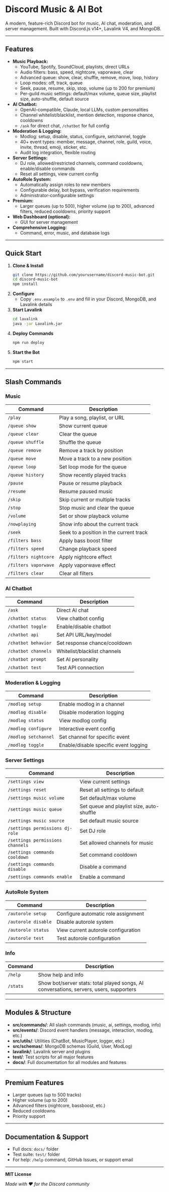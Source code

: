 # Discord Music & AI Bot

A modern, feature-rich Discord bot for music, AI chat, moderation, and server management. Built with Discord.js v14+, Lavalink V4, and MongoDB.

---

## Features

- **Music Playback:**
  - YouTube, Spotify, SoundCloud, playlists, direct URLs
  - Audio filters: bass, speed, nightcore, vaporwave, clear
  - Advanced queue: show, clear, shuffle, remove, move, loop, history
  - Loop modes: off, track, queue
  - Seek, pause, resume, skip, stop, volume (up to 200 for premium)
  - Per-guild music settings: default/max volume, queue size, playlist size, auto-shuffle, default source
- **AI Chatbot:**
  - OpenAI-compatible, Claude, local LLMs, custom personalities
  - Channel whitelist/blacklist, mention detection, response chance, cooldowns
  - `/ask` for direct chat, `/chatbot` for full config
- **Moderation & Logging:**
  - Modlog: setup, disable, status, configure, setchannel, toggle
  - 40+ event types: member, message, channel, role, guild, voice, invite, thread, emoji, sticker, etc.
  - Audit log integration, flexible routing
- **Server Settings:**
  - DJ role, allowed/restricted channels, command cooldowns, enable/disable commands
  - Reset all settings, view current config
- **AutoRole System:**
  - Automatically assign roles to new members
  - Configurable delay, bot bypass, verification requirements
  - Administrator-configurable settings
- **Premium:**
  - Larger queues (up to 500), higher volume (up to 200), advanced filters, reduced cooldowns, priority support
- **Web Dashboard (optional):**
  - GUI for server management
- **Comprehensive Logging:**
  - Command, error, music, and database logs

---

## Quick Start

1. **Clone & Install**
   ```bash
   git clone https://github.com/yourusername/discord-music-bot.git
   cd discord-music-bot
   npm install
   ```
2. **Configure**
   - Copy `.env.example` to `.env` and fill in your Discord, MongoDB, and Lavalink details
3. **Start Lavalink**
   ```bash
   cd lavalink
   java -jar Lavalink.jar
   ```
4. **Deploy Commands**
   ```bash
   npm run deploy
   ```
5. **Start the Bot**
   ```bash
   npm start
   ```

---

## Slash Commands

### Music
| Command                | Description                                 |
|------------------------|---------------------------------------------|
| `/play`                | Play a song, playlist, or URL               |
| `/queue show`          | Show current queue                          |
| `/queue clear`         | Clear the queue                             |
| `/queue shuffle`       | Shuffle the queue                           |
| `/queue remove`        | Remove a track by position                  |
| `/queue move`          | Move a track to a new position              |
| `/queue loop`          | Set loop mode for the queue                 |
| `/queue history`       | Show recently played tracks                 |
| `/pause`               | Pause or resume playback                    |
| `/resume`              | Resume paused music                         |
| `/skip`                | Skip current or multiple tracks             |
| `/stop`                | Stop music and clear the queue              |
| `/volume`              | Set or show playback volume                 |
| `/nowplaying`          | Show info about the current track           |
| `/seek`                | Seek to a position in the current track     |
| `/filters bass`        | Apply bass boost filter                     |
| `/filters speed`       | Change playback speed                       |
| `/filters nightcore`   | Apply nightcore effect                      |
| `/filters vaporwave`   | Apply vaporwave effect                      |
| `/filters clear`       | Clear all filters                           |

### AI Chatbot
| Command                | Description                                 |
|------------------------|---------------------------------------------|
| `/ask`                 | Direct AI chat                              |
| `/chatbot status`      | View chatbot config                         |
| `/chatbot toggle`      | Enable/disable chatbot                      |
| `/chatbot api`         | Set API URL/key/model                       |
| `/chatbot behavior`    | Set response chance/cooldown                |
| `/chatbot channels`    | Whitelist/blacklist channels                |
| `/chatbot prompt`      | Set AI personality                          |
| `/chatbot test`        | Test API connection                         |

### Moderation & Logging
| Command                | Description                                 |
|------------------------|---------------------------------------------|
| `/modlog setup`        | Enable modlog in a channel                  |
| `/modlog disable`      | Disable moderation logging                  |
| `/modlog status`       | View modlog config                          |
| `/modlog configure`    | Interactive event config                    |
| `/modlog setchannel`   | Set channel for specific event              |
| `/modlog toggle`       | Enable/disable specific event logging        |

### Server Settings
| Command                        | Description                         |
|---------------------------------|-------------------------------------|
| `/settings view`                | View current settings               |
| `/settings reset`               | Reset all settings to default       |
| `/settings music volume`        | Set default/max volume              |
| `/settings music queue`         | Set queue and playlist size, auto-shuffle |
| `/settings music source`        | Set default music source            |
| `/settings permissions dj-role` | Set DJ role                         |
| `/settings permissions channels`| Set allowed channels for music      |
| `/settings commands cooldown`   | Set command cooldown                |
| `/settings commands disable`    | Disable a command                   |
| `/settings commands enable`     | Enable a command                    |

### AutoRole System
| Command                | Description                         |
|------------------------|-------------------------------------|
| `/autorole setup`      | Configure automatic role assignment |
| `/autorole disable`    | Disable autorole system             |
| `/autorole status`     | View current autorole configuration |
| `/autorole test`       | Test autorole configuration        |

### Info
| Command      | Description                                                                 |
|--------------|----------------------------------------------------------------------------|
| `/help`      | Show help and info                                                          |
| `/stats`     | Show bot/server stats: total played songs, AI conversations, servers, users, supporters |

---

## Modules & Structure

- **src/commands/**: All slash commands (music, ai, settings, modlog, info)
- **src/events/**: Discord event handlers (message, interaction, modlog, etc.)
- **src/utils/**: Utilities (ChatBot, MusicPlayer, logger, etc.)
- **src/schemas/**: MongoDB schemas (Guild, User, ModLog)
- **lavalink/**: Lavalink server and plugins
- **test/**: Test scripts for all major features
- **docs/**: Full documentation for all modules and features

---

## Premium Features
- Larger queues (up to 500 tracks)
- Higher volume (up to 200)
- Advanced filters (nightcore, bassboost, etc.)
- Reduced cooldowns
- Priority support

---

## Documentation & Support
- Full docs: `docs/` folder
- Test suite: `test/` folder
- For help: `/help` command, GitHub Issues, or support email

---

**MIT License**

*Made with ❤️ for the Discord community*
